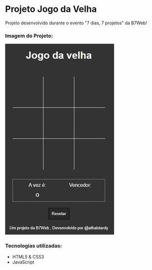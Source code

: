 # Projeto Jogo da Velha



Projeto desenvolvido durante o evento "7 dias, 7 projetos" da B7Web!

### Imagem do Projeto:

![hash](https://github.com/athaistardy/hash/blob/master/assets/img/jogoDaVelha.PNG)




### Tecnologias utilizadas:
* HTML5 & CSS3
* JavaScript

